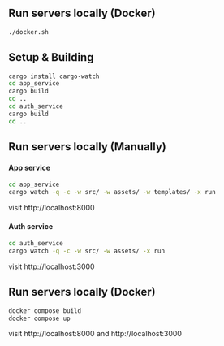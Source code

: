 ## Run servers locally (Docker)
```bash
./docker.sh
```

## Setup & Building
```bash
cargo install cargo-watch
cd app_service
cargo build
cd ..
cd auth_service
cargo build
cd ..
```

## Run servers locally (Manually)
#### App service
```bash
cd app_service
cargo watch -q -c -w src/ -w assets/ -w templates/ -x run
```

visit http://localhost:8000

#### Auth service
```bash
cd auth_service
cargo watch -q -c -w src/ -w assets/ -x run
```

visit http://localhost:3000

## Run servers locally (Docker)
```bash
docker compose build
docker compose up
```

visit http://localhost:8000 and http://localhost:3000